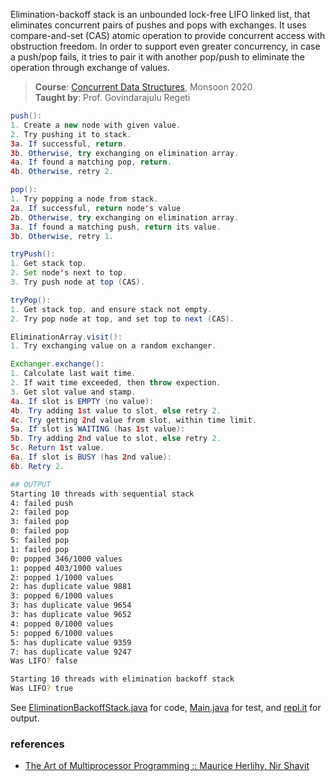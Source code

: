 Elimination-backoff stack is an unbounded lock-free LIFO
linked list, that eliminates concurrent pairs of pushes
and pops with exchanges.  It uses compare-and-set (CAS)
atomic operation to provide concurrent access with
obstruction freedom. In order to support even greater
concurrency, in case a push/pop fails, it tries to
pair it with another pop/push to eliminate the operation
through exchange of values.

> **Course**: [Concurrent Data Structures], Monsoon 2020\
> **Taught by**: Prof. Govindarajulu Regeti

[Concurrent Data Structures]: https://github.com/iiithf/concurrent-data-structures

```java
push():
1. Create a new node with given value.
2. Try pushing it to stack.
3a. If successful, return.
3b. Otherwise, try exchanging on elimination array.
4a. If found a matching pop, return.
4b. Otherwise, retry 2.
```

```java
pop():
1. Try popping a node from stack.
2a. If successful, return node's value
2b. Otherwise, try exchanging on elimination array.
3a. If found a matching push, return its value.
3b. Otherwise, retry 1.
```

```java
tryPush():
1. Get stack top.
2. Set node's next to top.
3. Try push node at top (CAS).
```

```java
tryPop():
1. Get stack top, and ensure stack not empty.
2. Try pop node at top, and set top to next (CAS).
```

```java
EliminationArray.visit():
1. Try exchanging value on a random exchanger.
```

```java
Exchanger.exchange():
1. Calculate last wait time.
2. If wait time exceeded, then throw expection.
3. Get slot value and stamp.
4a. If slot is EMPTY (no value):
4b. Try adding 1st value to slot, else retry 2.
4c. Try getting 2nd value from slot, within time limit.
5a. If slot is WAITING (has 1st value):
5b. Try adding 2nd value to slot, else retry 2.
5c. Return 1st value.
6a. If slot is BUSY (has 2nd value):
6b. Retry 2.
```

```bash
## OUTPUT
Starting 10 threads with sequential stack
4: failed push
2: failed pop
3: failed pop
0: failed pop
5: failed pop
1: failed pop
0: popped 346/1000 values
1: popped 403/1000 values
2: popped 1/1000 values
2: has duplicate value 9881
3: popped 6/1000 values
3: has duplicate value 9654
3: has duplicate value 9652
4: popped 0/1000 values
5: popped 6/1000 values
5: has duplicate value 9359
7: has duplicate value 9247
Was LIFO? false

Starting 10 threads with elimination backoff stack
Was LIFO? true
```

See [EliminationBackoffStack.java] for code, [Main.java] for test, and [repl.it] for output.

[EliminationBackoffStack.java]: https://repl.it/@wolfram77/elimination-backoff-stack#EliminationBackoffStack.java
[Main.java]: https://repl.it/@wolfram77/elimination-backoff-stack#Main.java
[repl.it]: https://elimination-backoff-stack.wolfram77.repl.run


### references

- [The Art of Multiprocessor Programming :: Maurice Herlihy, Nir Shavit](https://dl.acm.org/doi/book/10.5555/2385452)
